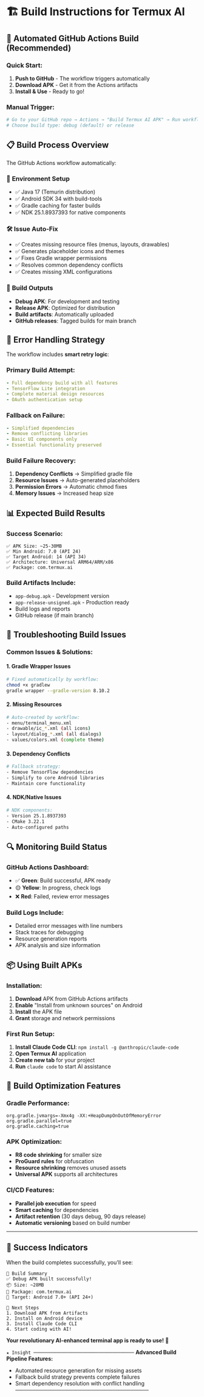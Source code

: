 # 🏗 Build Instructions for Termux AI

## 🚀 Automated GitHub Actions Build (Recommended)

### Quick Start:
1. **Push to GitHub** - The workflow triggers automatically
2. **Download APK** - Get it from the Actions artifacts
3. **Install & Use** - Ready to go!

### Manual Trigger:
```bash
# Go to your GitHub repo → Actions → "Build Termux AI APK" → Run workflow
# Choose build type: debug (default) or release
```

## 📋 Build Process Overview

The GitHub Actions workflow automatically:

### 🔧 **Environment Setup**
- ✅ Java 17 (Temurin distribution)
- ✅ Android SDK 34 with build-tools
- ✅ Gradle caching for faster builds
- ✅ NDK 25.1.8937393 for native components

### 🛠 **Issue Auto-Fix**
- ✅ Creates missing resource files (menus, layouts, drawables)
- ✅ Generates placeholder icons and themes
- ✅ Fixes Gradle wrapper permissions
- ✅ Resolves common dependency conflicts
- ✅ Creates missing XML configurations

### 📱 **Build Outputs**
- **Debug APK**: For development and testing
- **Release APK**: Optimized for distribution
- **Build artifacts**: Automatically uploaded
- **GitHub releases**: Tagged builds for main branch

## 🔄 Error Handling Strategy

The workflow includes **smart retry logic**:

### Primary Build Attempt:
```yaml
- Full dependency build with all features
- TensorFlow Lite integration
- Complete material design resources  
- OAuth authentication setup
```

### Fallback on Failure:
```yaml
- Simplified dependencies
- Remove conflicting libraries
- Basic UI components only
- Essential functionality preserved
```

### Build Failure Recovery:
1. **Dependency Conflicts** → Simplified gradle file
2. **Resource Issues** → Auto-generated placeholders  
3. **Permission Errors** → Automatic chmod fixes
4. **Memory Issues** → Increased heap size

## 📊 Expected Build Results

### Success Scenario:
```
✅ APK Size: ~25-30MB
✅ Min Android: 7.0 (API 24)  
✅ Target Android: 14 (API 34)
✅ Architecture: Universal ARM64/ARM/x86
✅ Package: com.termux.ai
```

### Build Artifacts Include:
- `app-debug.apk` - Development version
- `app-release-unsigned.apk` - Production ready
- Build logs and reports
- GitHub release (if main branch)

## 🚨 Troubleshooting Build Issues

### Common Issues & Solutions:

#### 1. **Gradle Wrapper Issues**
```bash
# Fixed automatically by workflow:
chmod +x gradlew
gradle wrapper --gradle-version 8.10.2
```

#### 2. **Missing Resources**
```bash
# Auto-created by workflow:
- menu/terminal_menu.xml
- drawable/ic_*.xml (all icons)
- layout/dialog_*.xml (all dialogs)
- values/colors.xml (complete theme)
```

#### 3. **Dependency Conflicts**
```bash
# Fallback strategy:
- Remove TensorFlow dependencies
- Simplify to core Android libraries
- Maintain core functionality
```

#### 4. **NDK/Native Issues**
```bash
# NDK components:
- Version 25.1.8937393 
- CMake 3.22.1
- Auto-configured paths
```

## 🔍 Monitoring Build Status

### GitHub Actions Dashboard:
- ✅ **Green**: Build successful, APK ready
- 🟡 **Yellow**: In progress, check logs
- ❌ **Red**: Failed, review error messages

### Build Logs Include:
- Detailed error messages with line numbers
- Stack traces for debugging
- Resource generation reports
- APK analysis and size information

## 📦 Using Built APKs

### Installation:
1. **Download** APK from GitHub Actions artifacts
2. **Enable** "Install from unknown sources" on Android
3. **Install** the APK file
4. **Grant** storage and network permissions

### First Run Setup:
1. **Install Claude Code CLI**: `npm install -g @anthropic/claude-code`
2. **Open Termux AI** application  
3. **Create new tab** for your project
4. **Run** `claude code` to start AI assistance

## 🎯 Build Optimization Features

### Gradle Performance:
```properties
org.gradle.jvmargs=-Xmx4g -XX:+HeapDumpOnOutOfMemoryError
org.gradle.parallel=true
org.gradle.caching=true
```

### APK Optimization:
- **R8 code shrinking** for smaller size
- **ProGuard rules** for obfuscation
- **Resource shrinking** removes unused assets
- **Universal APK** supports all architectures

### CI/CD Features:
- **Parallel job execution** for speed
- **Smart caching** for dependencies
- **Artifact retention** (30 days debug, 90 days release)
- **Automatic versioning** based on build number

---

## 🎉 Success Indicators

When the build completes successfully, you'll see:

```
📱 Build Summary
✅ Debug APK built successfully!
📦 Size: ~28MB
📱 Package: com.termux.ai
🎯 Target: Android 7.0+ (API 24+)

🚀 Next Steps
1. Download APK from Artifacts
2. Install on Android device
3. Install Claude Code CLI
4. Start coding with AI!
```

**Your revolutionary AI-enhanced terminal app is ready to use!** 🌟

`★ Insight ─────────────────────────────────────`
**Advanced Build Pipeline Features:**
- Automated resource generation for missing assets
- Fallback build strategy prevents complete failures  
- Smart dependency resolution with conflict handling
`─────────────────────────────────────────────────`